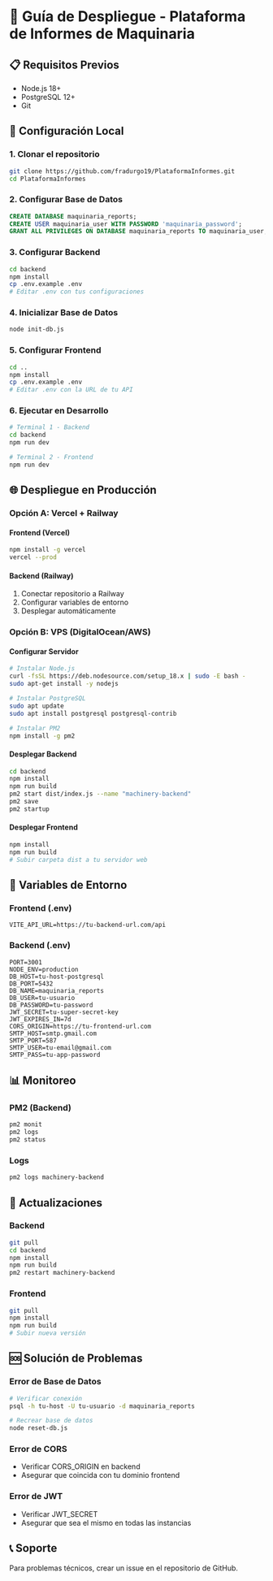 # 🚀 Guía de Despliegue - Plataforma de Informes de Maquinaria

## 📋 Requisitos Previos

- Node.js 18+
- PostgreSQL 12+
- Git

## 🔧 Configuración Local

### 1. Clonar el repositorio
```bash
git clone https://github.com/fradurgo19/PlataformaInformes.git
cd PlataformaInformes
```

### 2. Configurar Base de Datos
```sql
CREATE DATABASE maquinaria_reports;
CREATE USER maquinaria_user WITH PASSWORD 'maquinaria_password';
GRANT ALL PRIVILEGES ON DATABASE maquinaria_reports TO maquinaria_user;
```

### 3. Configurar Backend
```bash
cd backend
npm install
cp .env.example .env
# Editar .env con tus configuraciones
```

### 4. Inicializar Base de Datos
```bash
node init-db.js
```

### 5. Configurar Frontend
```bash
cd ..
npm install
cp .env.example .env
# Editar .env con la URL de tu API
```

### 6. Ejecutar en Desarrollo
```bash
# Terminal 1 - Backend
cd backend
npm run dev

# Terminal 2 - Frontend
npm run dev
```

## 🌐 Despliegue en Producción

### Opción A: Vercel + Railway

#### Frontend (Vercel)
```bash
npm install -g vercel
vercel --prod
```

#### Backend (Railway)
1. Conectar repositorio a Railway
2. Configurar variables de entorno
3. Desplegar automáticamente

### Opción B: VPS (DigitalOcean/AWS)

#### Configurar Servidor
```bash
# Instalar Node.js
curl -fsSL https://deb.nodesource.com/setup_18.x | sudo -E bash -
sudo apt-get install -y nodejs

# Instalar PostgreSQL
sudo apt update
sudo apt install postgresql postgresql-contrib

# Instalar PM2
npm install -g pm2
```

#### Desplegar Backend
```bash
cd backend
npm install
npm run build
pm2 start dist/index.js --name "machinery-backend"
pm2 save
pm2 startup
```

#### Desplegar Frontend
```bash
npm install
npm run build
# Subir carpeta dist a tu servidor web
```

## 🔐 Variables de Entorno

### Frontend (.env)
```env
VITE_API_URL=https://tu-backend-url.com/api
```

### Backend (.env)
```env
PORT=3001
NODE_ENV=production
DB_HOST=tu-host-postgresql
DB_PORT=5432
DB_NAME=maquinaria_reports
DB_USER=tu-usuario
DB_PASSWORD=tu-password
JWT_SECRET=tu-super-secret-key
JWT_EXPIRES_IN=7d
CORS_ORIGIN=https://tu-frontend-url.com
SMTP_HOST=smtp.gmail.com
SMTP_PORT=587
SMTP_USER=tu-email@gmail.com
SMTP_PASS=tu-app-password
```

## 📊 Monitoreo

### PM2 (Backend)
```bash
pm2 monit
pm2 logs
pm2 status
```

### Logs
```bash
pm2 logs machinery-backend
```

## 🔄 Actualizaciones

### Backend
```bash
git pull
cd backend
npm install
npm run build
pm2 restart machinery-backend
```

### Frontend
```bash
git pull
npm install
npm run build
# Subir nueva versión
```

## 🆘 Solución de Problemas

### Error de Base de Datos
```bash
# Verificar conexión
psql -h tu-host -U tu-usuario -d maquinaria_reports

# Recrear base de datos
node reset-db.js
```

### Error de CORS
- Verificar CORS_ORIGIN en backend
- Asegurar que coincida con tu dominio frontend

### Error de JWT
- Verificar JWT_SECRET
- Asegurar que sea el mismo en todas las instancias

## 📞 Soporte

Para problemas técnicos, crear un issue en el repositorio de GitHub. 